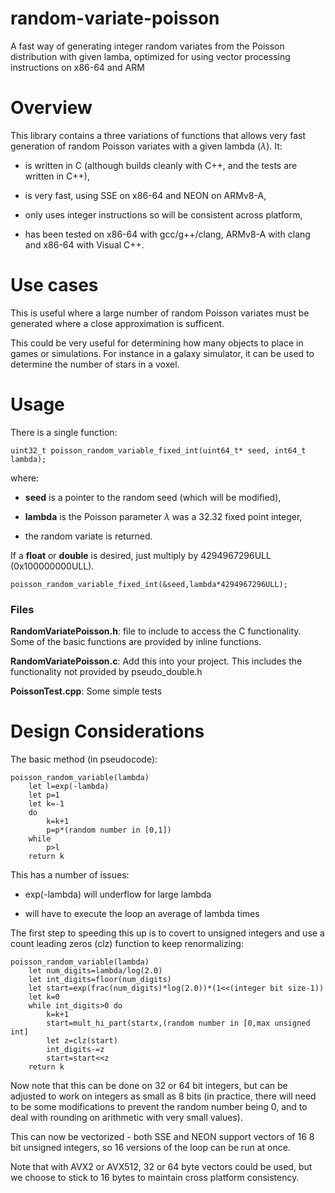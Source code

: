 # random-variate-poisson

A fast way of generating integer random variates from the Poisson distribution with given lamba, optimized for using vector processing instructions on x86-64 and ARM

# Overview

This library contains a three variations of functions that allows very fast generation of random Poisson variates with a given lambda ($\lambda$). It:

* is written in C (although builds cleanly with C++, and the tests are written in C++),

* is very fast, using SSE on x86-64 and NEON on ARMv8-A,

* only uses integer instructions so will be consistent across platform,

* has been tested on x86-64 with gcc/g++/clang, ARMv8-A with clang and x86-64 with Visual C++.

# Use cases

This is useful where a large number of random Poisson variates must be generated where a close approximation is sufficent.

This could be very useful for determining how many objects to place in games or simulations. For instance in a galaxy simulator, it can be used to determine the number of stars in a voxel.

# Usage

There is a single function:

	uint32_t poisson_random_variable_fixed_int(uint64_t* seed, int64_t lambda);

where:

* **seed** is a pointer to the random seed (which will be modified),

* **lambda** is the Poisson parameter $\lambda$ was a 32.32 fixed point integer,

* the random variate is returned.

If a **float** or **double** is desired, just multiply by 4294967296ULL (0x100000000ULL).

	poisson_random_variable_fixed_int(&seed,lambda*4294967296ULL);

### Files

**RandomVariatePoisson.h**: file to include to access the C functionality. Some of the basic functions are provided by inline functions.

**RandomVariatePoisson.c**: Add this into your project. This includes the functionality not provided by pseudo_double.h

**PoissonTest.cpp**: Some simple tests

# Design Considerations

The basic method (in pseudocode):

	poisson_random_variable(lambda)
		let l=exp(-lambda)
		let p=1
		let k=-1
		do
			k=k+1
			p=p*(random number in [0,1])
		while
			p>l
		return k

This has a number of issues:

* exp(-lambda) will underflow for large lambda

* will have to execute the loop an average of lambda times

The first step to speeding this up is to covert to unsigned integers and use a count leading zeros (clz) function to keep renormalizing:

	poisson_random_variable(lambda)
		let num_digits=lambda/log(2.0)
		let int_digits=floor(num_digits)
		let start=exp(frac(num_digits)*log(2.0))*(1<<(integer bit size-1))
		let k=0
		while int_digits>0 do
			k=k+1
			start=mult_hi_part(startx,(random number in [0,max unsigned int]
			let z=clz(start)
			int_digits-=z
			start=start<<z
		return k

Now note that this can be done on 32 or 64 bit integers, but can be adjusted to work on integers as small as 8 bits (in practice, there will need to be some modifications to prevent the random number being 0, and to deal with rounding on arithmetic with very small values).

This can now be vectorized - both SSE and NEON support vectors of 16 8 bit unsigned integers, so 16 versions of the loop can be run at once.

Note that with AVX2 or AVX512, 32 or 64 byte vectors could be used, but we choose to stick to 16 bytes to maintain cross platform consistency.
